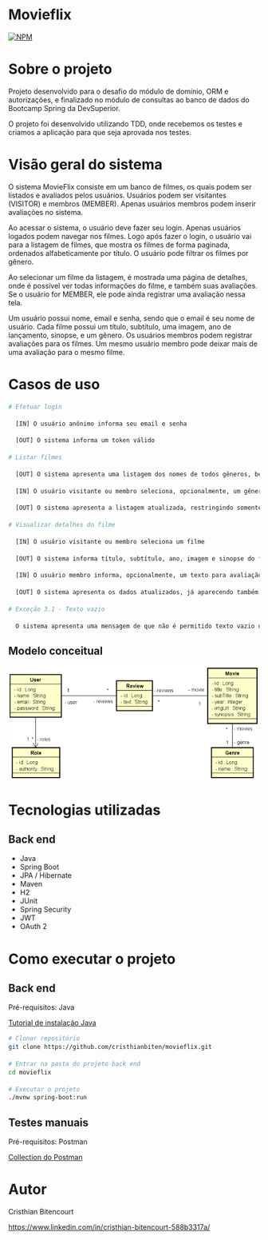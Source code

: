 # Movieflix
[![NPM](https://img.shields.io/npm/l/react)](https://github.com/cristhianbiten/movieflix/blob/main/LICENSE) 

# Sobre o projeto

Projeto desenvolvido para o desafio do módulo de domínio, ORM e autorizações, e finalizado no módulo de consultas ao banco de dados do Bootcamp Spring da DevSuperior.

O projeto foi desenvolvido utilizando TDD, onde recebemos os testes e criamos a aplicação para que seja aprovada nos testes.

# Visão geral do sistema

O sistema MovieFlix consiste em um banco de filmes, os quais podem ser listados e avaliados pelos usuários. Usuários podem ser visitantes (VISITOR) e membros (MEMBER). Apenas usuários membros podem inserir avaliações no sistema.

Ao acessar o sistema, o usuário deve fazer seu login. Apenas usuários logados podem navegar nos filmes. Logo após fazer o login, o usuário vai para a listagem de filmes, que mostra os filmes de forma paginada, ordenados alfabeticamente por título. O usuário pode filtrar os filmes por gênero.

Ao selecionar um filme da listagem, é mostrada uma página de detalhes, onde é possível ver todas informações do filme, e também suas avaliações. Se o usuário for MEMBER, ele pode ainda registrar uma avaliação nessa tela.

Um usuário possui nome, email e senha, sendo que o email é seu nome de usuário. Cada filme possui um título, subtítulo, uma imagem, ano de lançamento, sinopse, e um gênero. Os usuários membros podem registrar avaliações para os filmes. Um mesmo usuário membro pode deixar mais de uma avaliação para o mesmo filme.


# Casos de uso

```bash
# Efetuar login

  [IN] O usuário anônimo informa seu email e senha
  
  [OUT] O sistema informa um token válido
  
# Listar filmes

  [OUT] O sistema apresenta uma listagem dos nomes de todos gêneros, bem como uma listagem paginada com título, subtítulo, ano e imagem dos filmes, ordenada alfabeticamente por título.
  
  [IN] O usuário visitante ou membro seleciona, opcionalmente, um gênero.
  
  [OUT] O sistema apresenta a listagem atualizada, restringindo somente ao gênero selecionado.
  
# Visualizar detalhes do filme

  [IN] O usuário visitante ou membro seleciona um filme
  
  [OUT] O sistema informa título, subtítulo, ano, imagem e sinopse do filme, e também uma listagem dos textos das avaliações daquele filme juntamente com nome do usuário que fez cada avaliação.
  
  [IN] O usuário membro informa, opcionalmente, um texto para avaliação do filme.
  
  [OUT] O sistema apresenta os dados atualizados, já aparecendo também a avaliação feita pelo usuário.

# Exceção 3.1 - Texto vazio

  O sistema apresenta uma mensagem de que não é permitido texto vazio na avaliação 
```

## Modelo conceitual
![Modelo Conceitual](https://github.com/cristhianbiten/assets/blob/main/movieflix.png)


# Tecnologias utilizadas
## Back end
- Java
- Spring Boot
- JPA / Hibernate
- Maven
- H2
- JUnit
- Spring Security
- JWT
- OAuth 2

# Como executar o projeto

## Back end
Pré-requisitos: Java

[Tutorial de instalação Java](https://www.youtube.com/watch?v=QekeJBShCy4)

```bash
# Clonar repositório
git clone https://github.com/cristhianbiten/movieflix.git

# Entrar na pasta do projeto back end
cd movieflix

# Executar o projeto
./mvnw spring-boot:run
```

## Testes manuais
Pré-requisitos: Postman

[Collection do Postman](https://elements.getpostman.com/redirect?entityId=24466765-c8f1a7b9-7da2-472a-9945-0673d7d03798&entityType=collection)


# Autor

Cristhian Bitencourt

https://www.linkedin.com/in/cristhian-bitencourt-588b3317a/

